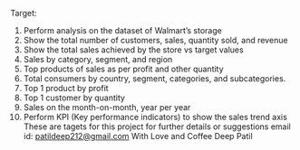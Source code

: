 Target:

1.	Perform analysis on the dataset of Walmart’s storage  
2.	Show the total number of customers, sales, quantity sold, and revenue
3.	Show the total sales achieved by the store vs target values
4.	Sales by category, segment, and region
5.	Top products of sales as per profit and other quantity
6.	Total consumers by country, segment, categories, and subcategories.
7.	Top 1 product by profit
8.	Top 1 customer by quantity
9.	Sales on the month-on-month, year per year
10.	Perform KPI (Key performance indicators) to show the sales trend axis
These are tagets for this project
for further details or suggestions
email id: patildeep212@gmail.com
With Love and Coffee
Deep Patil
